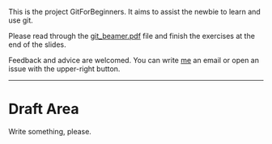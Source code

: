 This is the project GitForBeginners. It aims to assist the newbie to learn and use git.

Please read through the [git_beamer.pdf](https://github.com/weijianwen/GitForBeginners/blob/master/git_beamer.pdf?raw=true) file and finish the exercises at the end of the slides.

Feedback and advice are welcomed. You can write [me](mailto:weijianwen@sjtu.edu.cn) an email or open an issue with the upper-right button.

--------------------

# Draft Area

Write something, please.
